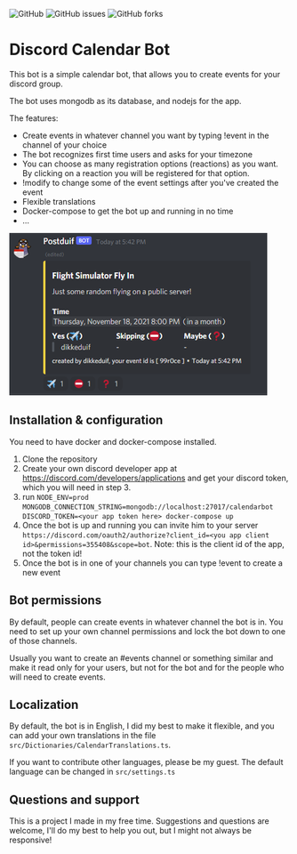 ![GitHub](https://img.shields.io/github/license/dikkeduif/discord-calendar-bot?style=flat-square)
![GitHub issues](https://img.shields.io/github/issues-raw/dikkeduif/discord-calendar-bot)
![GitHub forks](https://img.shields.io/github/forks/dikkeduif/discord-calendar-bot?style=social)

# Discord Calendar Bot

This bot is a simple calendar bot, that allows you to create events for your discord group.

The bot uses mongodb as its database, and nodejs for the app.

The features:
- Create events in whatever channel you want by typing !event in the channel of your choice
- The bot recognizes first time users and asks for your timezone
- You can choose as many registration options (reactions) as you want. By clicking on a reaction you will be registered for that option.
- !modify <eventid> to change some of the event settings after you've created the event
- Flexible translations
- Docker-compose to get the bot up and running in no time
- ...

![Screenshot of an event](img/screenshot.png)

## Installation & configuration

You need to have docker and docker-compose installed.

1. Clone the repository
2. Create your own discord developer app at https://discord.com/developers/applications and get your discord token, which you will need in step 3.
3. run ```NODE_ENV=prod MONGODB_CONNECTION_STRING=mongodb://localhost:27017/calendarbot DISCORD_TOKEN=<your app token here> docker-compose up```
4. Once the bot is up and running you can invite him to your server ```https://discord.com/oauth2/authorize?client_id=<you app client id>&permissions=355408&scope=bot```. Note: this is the client id of the app, not the token id!
5. Once the bot is in one of your channels you can type !event to create a new event

## Bot permissions

By default, people can create events in whatever channel the bot is in. You need to set up your own channel permissions and lock the bot down to one of those channels.

Usually you want to create an #events channel or something similar and make it read only for your users, but not for the bot and for the people who will need to create events.

## Localization

By default, the bot is in English, I did my best to make it flexible, and you can add your own translations in the file ```src/Dictionaries/CalendarTranslations.ts```.

If you want to contribute other languages, please be my guest. The default language can be changed in ```src/settings.ts```


## Questions and support

This is a project I made in my free time. Suggestions and questions are welcome, I'll do my best to help you out, but I might not always be responsive!
